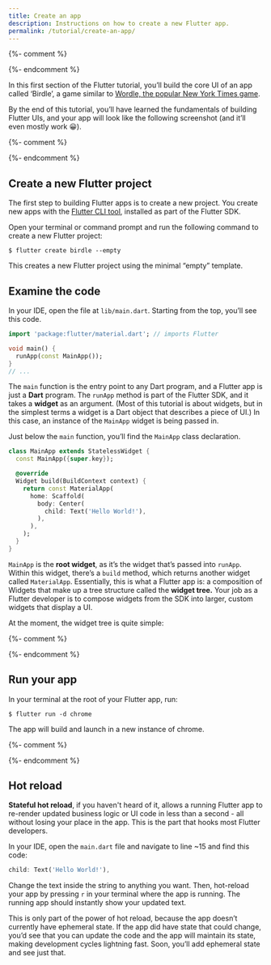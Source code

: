```yaml
---
title: Create an app
description: Instructions on how to create a new Flutter app.
permalink: /tutorial/create-an-app/
---
```


{%- comment %}
<!-- TODO(ewindmill) embed video -->
{%- endcomment %}

In this first section of the Flutter tutorial, you’ll build the core UI of an
app called ‘Birdle’, a game similar to [Wordle, the popular New York Times
game][].

By the end of this tutorial, you’ll have learned the fundamentals of building
Flutter UIs, and your app will look like the following screenshot (and it’ll
even mostly work 😀).

{%- comment %}
<!-- TODO(ewindmill) screenshot -->
{%- endcomment %}

## Create a new Flutter project

The first step to building Flutter apps is to create a new project. You create
new apps with the [Flutter CLI tool][], installed as part of the Flutter SDK. 

Open your terminal or command prompt and run the following command to create a
new Flutter project:

```shell
$ flutter create birdle --empty
```

This creates a new Flutter project using the minimal “empty” template.

## Examine the code

In your IDE, open the file at `lib/main.dart`. Starting from the top, you’ll see
this code.

```dart
import 'package:flutter/material.dart'; // imports Flutter

void main() {
  runApp(const MainApp());
}
// ...
```

The `main` function is the entry point to any Dart program, and a Flutter app is
just a **Dart** program. The `runApp` method is part of the Flutter SDK, and it
takes a **widget** as an argument. (Most of this tutorial is about widgets, but
in the simplest terms a widget is a Dart object that describes a piece of UI.)
In this case, an instance of the `MainApp` widget is being passed in. 

Just below the `main` function, you’ll find the `MainApp` class declaration.

```dart
class MainApp extends StatelessWidget {
  const MainApp({super.key});

  @override
  Widget build(BuildContext context) {
    return const MaterialApp(
      home: Scaffold(
        body: Center(
          child: Text('Hello World!'),
        ),
      ),
    );
  }
}

```

`MainApp` is the **root widget**, as it’s the widget that’s passed into
`runApp`. Within this widget, there’s a `build` method, which returns another
widget called `MaterialApp`.  Essentially, this is what a Flutter app is: a
composition of Widgets that make up a tree structure called the **widget tree.**
Your job as a Flutter developer is to compose widgets from the SDK into larger,
custom widgets that display a UI.

At the moment, the widget tree is quite simple:

{%- comment %}
<!-- TODO(ewindmill) widget tree diagram -->
{%- endcomment %}

## Run your app

In your terminal at the root of your Flutter app, run:

```shell
$ flutter run -d chrome
```

The app will build and launch in a new instance of chrome. 

{%- comment %}
<!-- TODO(ewindmill) screenshot of app at start -->
{%- endcomment %}


## Hot reload

**Stateful hot reload**, if you haven't heard of it, allows a running Flutter
app to re-render updated business logic or UI code in less than a second - all
without losing your place in the app. This is the part that hooks most Flutter
developers.

In your IDE, open the `main.dart` file and navigate to line \~15 and find this
code:

```dart
child: Text('Hello World!'),
```

Change the text inside the string to anything you want. Then, hot-reload your
app by pressing `r` in your terminal where the app is running. The running app
should instantly show your updated text.

This is only part of the power of hot reload, because the app doesn’t currently
have ephemeral state. If the app did have state that could change, you’d see
that you can update the code and the app will maintain its state, making
development cycles lightning fast. Soon, you’ll add ephemeral state and see just
that.

[Flutter CLI tool]: /reference/flutter-cli
[Wordle, the popular New York Times game]:
    https://www.nytimes.com/games/wordle/index.html 
